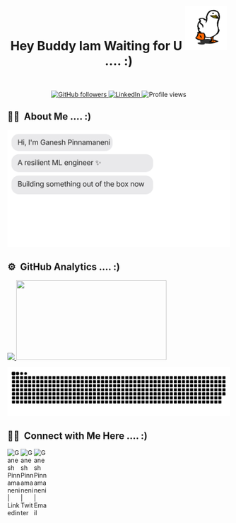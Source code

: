 
<h1 align="center">Hey Buddy Iam Waiting for U <img src = "https://github.com/smruthi49/TSP-DSAI/blob/main/images/life_goes_on.gif" width = "95" height = "100"/> .... :) </a></h1>

<br>

<p align="center">
  <a href="https://github.com/Ganesh2409">
    <img src="https://img.shields.io/github/followers/Ganesh2409?label=follow&style=social" alt="GitHub followers">
  </a>
  <a href="https://www.linkedin.com/in/https://www.linkedin.com/in/ganesh-pinnamaneni/">
    <img src="https://img.shields.io/badge/-Ganesh%20Pinnamaneni-blue?style=flat-square&logo=Linkedin&logoColor=white" alt="LinkedIn">
  </a>
  <img src="https://komarev.com/ghpvc/?username=Ganesh2409&label=Visitors&color=blue&style=plastic" alt="Profile views">
</p>

## 👨‍💻  &nbsp;About Me .... :) 

[![](https://github.com/Ganesh2409/Ganesh2409/blob/main/chat.svg)](https://www.linkedin.com/in/ganesh-pinnamaneni/)



## ⚙️ &nbsp;GitHub Analytics .... :) 

<p align="left">
<a href="https://github.com/Ganesh2409">
  <img height="180em" src="https://github-readme-stats-eight-theta.vercel.app/api?username=Ganesh2409&show_icons=true&theme=algolia&include_all_commits=true&count_private=true"/>
  <img height="180em" width="340em" src="https://github-readme-stats-eight-theta.vercel.app/api/top-langs/?username=Ganesh2409&layout=compact&langs_count=8&theme=algolia"/>
</a>
</p>

![snake animation](https://github.com/Ganesh2409/Ganesh2409/blob/output/github-snake-dark.svg)

## 🤝🏻 &nbsp;Connect with Me Here .... :) 

<a href="https://www.linkedin.com/in/ganesh-pinnamaneni/">
<img align="left" alt="Ganesh Pinnamaneni | Linkedin" width="30px" src="https://img.icons8.com/color/48/000000/linkedin.png"/>
</a>

<a href="https://x.com/pinnamaneni24?lang=en">
<img align="left" alt="Ganesh Pinnamaneni | Twitter" width="30px" src="https://img.icons8.com/color/48/000000/twitter.png" />
</a> 

<a href="mailto:pinnamaneniganesh24@gmail.com">
  <img align="left" alt="Ganesh Pinnamaneni | Email" width="30px" src="https://static.vecteezy.com/system/resources/previews/020/964/377/non_2x/gmail-mail-icon-for-web-design-free-png.png" />
</a>


